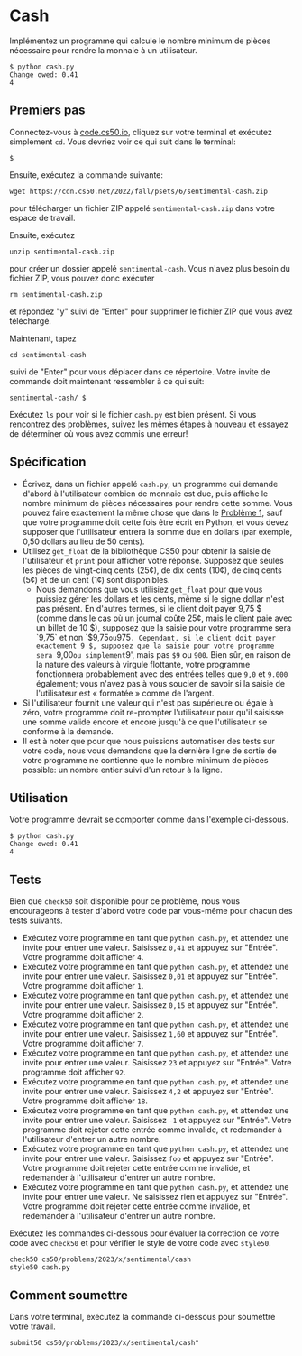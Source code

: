Cash
====

Implémentez un programme qui calcule le nombre minimum de pièces nécessaire pour rendre la monnaie à un utilisateur.

    $ python cash.py
    Change owed: 0.41
    4
    

Premiers pas
---------------

Connectez-vous à [code.cs50.io](https://code.cs50.io/), cliquez sur votre terminal et exécutez simplement `cd`. Vous devriez voir ce qui suit dans le terminal:

    $
    

Ensuite, exécutez la commande suivante:

    wget https://cdn.cs50.net/2022/fall/psets/6/sentimental-cash.zip
    

pour télécharger un fichier ZIP appelé `sentimental-cash.zip` dans votre espace de travail.

Ensuite, exécutez

    unzip sentimental-cash.zip
    

pour créer un dossier appelé `sentimental-cash`. Vous n'avez plus besoin du fichier ZIP, vous pouvez donc exécuter

    rm sentimental-cash.zip
    

et répondez "y" suivi de "Enter" pour supprimer le fichier ZIP que vous avez téléchargé.

Maintenant, tapez

    cd sentimental-cash
    

suivi de "Enter" pour vous déplacer dans ce répertoire. Votre invite de commande doit maintenant ressembler à ce qui suit:

    sentimental-cash/ $
    

Exécutez `ls` pour voir si le fichier `cash.py` est bien présent. Si vous rencontrez des problèmes, suivez les mêmes étapes à nouveau et essayez de déterminer où vous avez commis une erreur!

Spécification
-------------

*   Écrivez, dans un fichier appelé `cash.py`, un programme qui demande d'abord à l'utilisateur combien de monnaie est due, puis affiche le nombre minimum de pièces nécessaires pour rendre cette somme. Vous pouvez faire exactement la même chose que dans le [Problème 1](../../1/), sauf que votre programme doit cette fois être écrit en Python, et vous devez supposer que l'utilisateur entrera la somme due en dollars (par exemple, 0,50 dollars au lieu de 50 cents).
*   Utilisez `get_float` de la bibliothèque CS50 pour obtenir la saisie de l'utilisateur et `print` pour afficher votre réponse. Supposez que seules les pièces de vingt-cinq cents (25¢), de dix cents (10¢), de cinq cents (5¢) et de un cent (1¢) sont disponibles.
    *   Nous demandons que vous utilisiez `get_float` pour que vous puissiez gérer les dollars et les cents, même si le signe dollar n'est pas présent. En d'autres termes, si le client doit payer 9,75 $ (comme dans le cas où un journal coûte 25¢, mais le client paie avec un billet de 10 $), supposez que la saisie pour votre programme sera `9,75` et non `$9,75` ou `975`. Cependant, si le client doit payer exactement 9 $, supposez que la saisie pour votre programme sera `9,00` ou simplement `9', mais pas `$9` ou `900`. Bien sûr, en raison de la nature des valeurs à virgule flottante, votre programme fonctionnera probablement avec des entrées telles que `9,0` et `9.000` également; vous n'avez pas à vous soucier de savoir si la saisie de l'utilisateur est « formatée » comme de l'argent.
*   Si l'utilisateur fournit une valeur qui n'est pas supérieure ou égale à zéro, votre programme doit re-prompter l'utilisateur pour qu'il saisisse une somme valide encore et encore jusqu'à ce que l'utilisateur se conforme à la demande.
*   Il est à noter que pour que nous puissions automatiser des tests sur votre code, nous vous demandons que la dernière ligne de sortie de votre programme ne contienne que le nombre minimum de pièces possible: un nombre entier suivi d'un retour à la ligne.

Utilisation
-----

Votre programme devrait se comporter comme dans l'exemple ci-dessous.

    $ python cash.py
    Change owed: 0.41
    4
    

Tests
-------

Bien que `check50` soit disponible pour ce problème, nous vous encourageons à tester d'abord votre code par vous-même pour chacun des tests suivants.

*   Exécutez votre programme en tant que `python cash.py`, et attendez une invite pour entrer une valeur. Saisissez `0,41` et appuyez sur "Entrée". Votre programme doit afficher `4`.
*   Exécutez votre programme en tant que `python cash.py`, et attendez une invite pour entrer une valeur. Saisissez `0,01` et appuyez sur "Entrée". Votre programme doit afficher `1`.
*   Exécutez votre programme en tant que `python cash.py`, et attendez une invite pour entrer une valeur. Saisissez `0,15` et appuyez sur "Entrée". Votre programme doit afficher `2`.
*   Exécutez votre programme en tant que `python cash.py`, et attendez une invite pour entrer une valeur. Saisissez `1,60` et appuyez sur "Entrée". Votre programme doit afficher `7`.
*   Exécutez votre programme en tant que `python cash.py`, et attendez une invite pour entrer une valeur. Saisissez `23` et appuyez sur "Entrée". Votre programme doit afficher `92`.
*   Exécutez votre programme en tant que `python cash.py`, et attendez une invite pour entrer une valeur. Saisissez `4,2` et appuyez sur "Entrée". Votre programme doit afficher `18`.
*   Exécutez votre programme en tant que `python cash.py`, et attendez une invite pour entrer une valeur. Saisissez `-1` et appuyez sur "Entrée". Votre programme doit rejeter cette entrée comme invalide, et redemander à l'utilisateur d'entrer un autre nombre.
*   Exécutez votre programme en tant que `python cash.py`, et attendez une invite pour entrer une valeur. Saisissez `foo` et appuyez sur "Entrée". Votre programme doit rejeter cette entrée comme invalide, et redemander à l'utilisateur d'entrer un autre nombre.
*   Exécutez votre programme en tant que `python cash.py`, et attendez une invite pour entrer une valeur. Ne saisissez rien et appuyez sur "Entrée". Votre programme doit rejeter cette entrée comme invalide, et redemander à l'utilisateur d'entrer un autre nombre.

Exécutez les commandes ci-dessous pour évaluer la correction de votre code avec `check50` et pour vérifier le style de votre code avec `style50`.

    check50 cs50/problems/2023/x/sentimental/cash
    style50 cash.py
    

Comment soumettre
-------------

Dans votre terminal, exécutez la commande ci-dessous pour soumettre votre travail.

    submit50 cs50/problems/2023/x/sentimental/cash"
